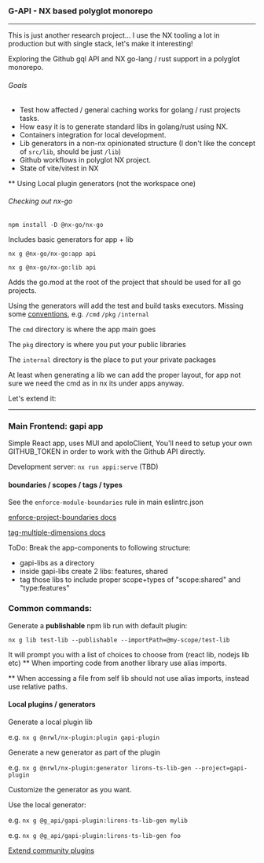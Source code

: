 ### G-API - NX based polyglot monorepo

---
This is just another research project...
I use the NX tooling a lot in production but with single stack, let's make it interesting!

Exploring the Github gql API and NX go-lang / rust support in a polyglot monorepo.

###### Goals

- Test how affected / general caching works for golang / rust projects tasks.
- How easy it is to generate standard libs in golang/rust using NX.
- Containers integration for local development.
- Lib generators in a non-nx opinionated structure (I don't like the concept of `src/lib`, should be just `/lib`)
- Github workflows in polyglot NX project. 
- State of vite/vitest in NX

** Using Local plugin generators (not the workspace one)

###### Checking out nx-go

`npm install -D @nx-go/nx-go
`

Includes basic generators for app + lib 

`nx g @nx-go/nx-go:app api`

`nx g @nx-go/nx-go:lib api`

Adds the go.mod at the root of the project that should be used for all go projects.

Using the generators will add the test and build tasks executors. 
Missing some [conventions](https://github.com/golang-standards/project-layout), e.g. `/cmd`  `/pkg` `/internal`

The `cmd` directory is where the app main goes 

The `pkg` directory is where you put your public libraries

The `internal` directory is the place to put your private packages

At least when generating a lib we can add the proper layout, for app not sure we need the cmd as in nx its under apps anyway.

Let's extend it:

---

### Main Frontend: gapi app
Simple React app, uses MUI and apoloClient,
You'll need to setup your own GITHUB_TOKEN in order to work with the Github API directly. 

Development server:
`nx run appi:serve` (TBD)

#### boundaries / scopes / tags / types

See the `enforce-module-boundaries` rule in main eslintrc.json

[enforce-project-boundaries docs](https://nx.dev/core-features/enforce-project-boundaries) 

[tag-multiple-dimensions docs](https://nx.dev/recipes/other/tag-multiple-dimensions) 

ToDo: Break the app-components to following structure: 

- gapi-libs as a directory
- inside gapi-libs create 2 libs: features, shared
- tag those libs to include proper scope+types of "scope:shared" and "type:features"

### Common commands:

Generate a **publishable** npm lib run with default plugin:

``nx g lib test-lib --publishable --importPath=@my-scope/test-lib``

It will prompt you with a list of choices to choose from (react lib, nodejs lib etc)
** When importing code from another library use alias imports.

** When accessing a file from self lib should not use alias imports, instead use relative paths.

#### Local plugins / generators

Generate a local plugin lib

e.g. `nx g @nrwl/nx-plugin:plugin gapi-plugin
`

Generate a new generator as part of the plugin 

e.g. `nx g @nrwl/nx-plugin:generator lirons-ts-lib-gen --project=gapi-plugin`

Customize the generator as you want.

Use the local generator:

e.g. `nx g @g_api/gapi-plugin:lirons-ts-lib-gen mylib
`

e.g. `nx g @g_api/gapi-plugin:lirons-ts-lib-gen foo`

[Extend community plugins](https://nx.dev/community#plugin-directory) 
